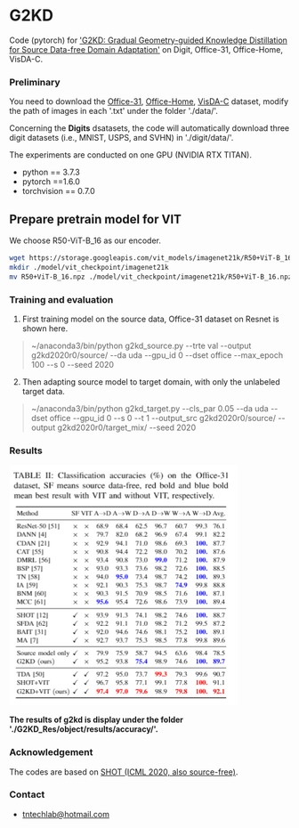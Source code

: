 # G2KD

Code (pytorch) for ['G2KD: Gradual Geometry-guided Knowledge Distillation for Source Data-free Domain Adaptation']() on Digit, Office-31, Office-Home, VisDA-C.

### Preliminary

You need to download the [Office-31](https://drive.google.com/file/d/0B4IapRTv9pJ1WGZVd1VDMmhwdlE/view), [Office-Home](https://drive.google.com/file/d/0B81rNlvomiwed0V1YUxQdC1uOTg/view), [VisDA-C](https://github.com/VisionLearningGroup/taskcv-2017-public/tree/master/classification) dataset,  modify the path of images in each '.txt' under the folder './data/'.

Concerning the **Digits** dsatasets, the code will automatically download three digit datasets (i.e., MNIST, USPS, and SVHN) in './digit/data/'.

The experiments are conducted on one GPU (NVIDIA RTX TITAN).

- python == 3.7.3
- pytorch ==1.6.0
- torchvision == 0.7.0

## Prepare pretrain model for VIT 
We choose R50-ViT-B_16 as our encoder.
```bash root transformerdepth
wget https://storage.googleapis.com/vit_models/imagenet21k/R50+ViT-B_16.npz 
mkdir ./model/vit_checkpoint/imagenet21k 
mv R50+ViT-B_16.npz ./model/vit_checkpoint/imagenet21k/R50+ViT-B_16.npz
```

### Training and evaluation

1. First training model on the source data,  Office-31 dataset on Resnet is shown here.

> ~/anaconda3/bin/python g2kd_source.py --trte val --output g2kd2020r0/source/ --da uda --gpu_id 0 --dset office --max_epoch 100 --s 0 --seed 2020

2. Then adapting source model to target domain, with only the unlabeled target data.

> ~/anaconda3/bin/python g2kd_target.py --cls_par 0.05 --da uda --dset office --gpu_id 0 --s 0 --t 1 --output_src g2kd2020r0/source/ --output g2kd2020r0/target_mix/ --seed 2020


### Results

![](./G2KD_Res/object/results/accuracy/result_office.png)

**The results of g2kd is display under the folder './G2KD_Res/object/results/accuracy/'.**

### Acknowledgement

The codes are based on [SHOT (ICML 2020, also source-free)](https://github.com/tim-learn/SHOT).

### Contact

- tntechlab@hotmail.com



